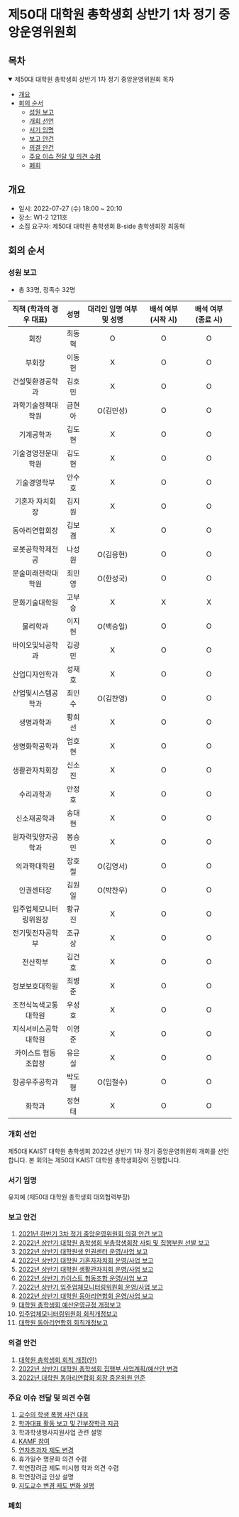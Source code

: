 제50대 대학원 총학생회 상반기 1차 정기 중앙운영위원회
===

## 목차
<details open>
<summary>제50대 대학원 총학생회 상반기 1차 정기 중앙운영위원회 목차</summary>
  
- [개요](#개요) 
- [회의 순서](#회의-순서) 
	- [성원 보고](#성원-보고) 
	- [개회 선언](#개회-선언) 
	- [서기 임명](#서기-임명) 
	- [보고 안건](#보고-안건) 
	- [의결 안건](#의결-안건) 
	- [주요 이슈 전달 및 의견 수렴](#주요-이슈-전달-및-의견-수렴) 
	- [폐회](#폐회) 
</details>

## 개요
- 일시: 2022-07-27 (수) 18:00 ~ 20:10
- 장소: W1-2 1211호
- 소집 요구자: 제50대 대학원 총학생회 B-side 총학생회장 최동혁

## 회의 순서
### 성원 보고
- 총 33명, 정족수 32명

| 직책 (학과의 경우 대표) | 성명 | 대리인 임명 여부 및 성명 | 배석 여부 (시작 시) | 배석 여부 (종료 시) |
|:---:|:---:|:---:|:---:|:---:|
| 회장 | 최동혁 | O | O | O |
| 부회장 | 이동헌 | X | O | O |
| 건설및환경공학과 | 김호민 | X | O | O |
| 과학기술정책대학원 | 금현아 | O(김민성) | O | O |
| 기계공학과 | 김도현 | X | O | O |
| 기술경영전문대학원 | 김도현 | X | O | O |
| 기술경영학부 | 안수호 | X | O | O |
| 기혼자 자치회장 | 김지원 | X | O | O |
| 동아리연합회장 | 김보겸 | X | O | O |
| 로봇공학학제전공 | 나성원 | O(김응현) | O | O |
| 문술미래전략대학원 | 최민영 | O(한성국) | O | O |
| 문화기술대학원 | 고부승 | X | X | X |
| 물리학과 | 이지헌 | O(백승일) | O | O |
| 바이오및뇌공학과 | 김광민 | X | O | O |
| 산업디자인학과 | 성재호 | X | O | O |
| 산업및시스템공학과 | 최인수 | O(김찬영) | O | O |
| 생명과학과 | 황희선 | X | O | O |
| 생명화학공학과 | 엄호현 | X | O | O |
| 생활관자치회장 | 신소진 | X | O | O |
| 수리과학과 | 안정호 | X | O | O |
| 신소재공학과 | 송대현 | X | O | O |
| 원자력및양자공학과 | 봉승민 | X | O | O |
| 의과학대학원 | 장호철 | O(김영서) | O | O |
| 인권센터장 | 김원일 | O(박찬우) | O | O |
| 입주업체모니터링위원장 | 황규진 | X | O | O |
| 전기및전자공학부 | 조규상 | X | O | O |
| 전산학부 | 김건호 | X | O | O |
| 정보보호대학원 | 최병준 | X | O | O |
| 조천식녹색교통대학원 | 우성호 | X | O | O |
| 지식서비스공학대학원 | 이영준 | X | O | O |
| 카이스트 협동조합장 | 유은실 | X | O | O |
| 항공우주공학과 | 박도형 | O(임철수) | O | O |
| 화학과 | 정현태 | X | O | O |

### 개회 선언
제50대 KAIST 대학원 총학생회 2022년 상반기 1차 정기 중앙운영위원회 개회를 선언합니다. 본 회의는 제50대 KAIST 대학원 총학생회장이 진행합니다.

### 서기 임명
유지예 (제50대 대학원 총학생회 대외협력부장)

### 보고 안건
1. [2021년 하반기 3차 정기 중앙운영위원회 의결 안건 보고](보고안건/2021년-하반기-3차-정기-중앙운영위원회-의결-안건-보고.md) 
2. [2022년 상반기 대학원 총학생회 부총학생회장 사퇴 및 집행부원 선발 보고](보고안건/2022년-상반기-대학원-총학생회-부총학생회장-사퇴-및-집행부원-선발-보고.md) 
3. [2022년 상반기 대학원생 인권센터 운영/사업 보고](보고안건/2022년-상반기-대학원생-인권센터-운영사업-보고.md) 
4. [2022년 상반기 대학원 기혼자자치회 운영/사업 보고](보고안건/2022년-상반기-대학원-기혼자자치회-운영사업-보고.md) 
5. [2022년 상반기 대학원 생활관자치회 운영/사업 보고](보고안건/2022년-상반기-대학원-생활관자치회-운영사업-보고.md) 
6. [2022년 상반기 카이스트 협동조합 운영/사업 보고](보고안건/2022년-상반기-카이스트-협동조합-운영사업-보고.md) 
7. [2022년 상반기 입주업체모니터링위원회 운영/사업 보고](보고안건/2022년-상반기-입주업체모니터링위원회-운영사업-보고.md) 
8. [2022년 상반기 대학원 동아리연합회 운영/사업 보고](보고안건/2022년-상반기-대학원-동아리연합회-운영사업-보고.md)
9. [대학원 총학생회 예산운영규정 개정보고](보고안건/대학원-총학생회-예산운영규정-개정보고.md)
9. [입주업체모니터링위원회 회칙개정보고](보고안건/입주업체모니터링위원회-2022년-상반기-회칙개정보고.md)
10. [대학원 동아리연합회 회칙개정보고](보고안건/대학원-동아리연합회-2022년-상반기-회칙개정보고.md)

### 의결 안건
1. [대학원 총학생회 회칙 개정(안)](의결안건/agenda1.md)
2. [2022년 상반기 대학원 총학생회 집행부 사업계획/예산안 변경](의결안건/agenda2.md)
3. [2022년 대학원 동아리연합회 회장 중운위원 인준](의결안건/agenda3.md)


### 주요 이슈 전달 및 의견 수렴
1. [교수의 학생 폭행 사건 대응](기타안건/agenda1.md)
2. [학과대표 활동 보고 및 간부장학금 지급](기타안건/agenda2.md)
3. 학과학생행사지원사업 관련 설명
4. [KAMF 참여](기타안건/agenda3.md)
5. [연차초과자 제도 변경](기타안건/agenda4.md)
6. 휴가일수 명문화 의견 수렴
7. 학연장려금 제도 미시행 학과 의견 수렴
8. 학연장려금 인상 설명
9. [지도교수 변경 제도 변화 설명](기타안건/agenda5.md)


### 폐회

